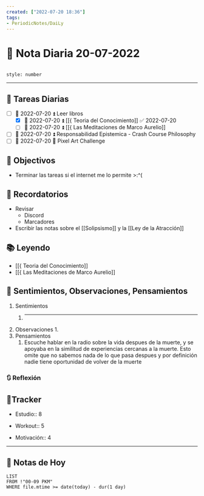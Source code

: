 ```yaml
---
created: ["2022-07-20 18:36"]
tags:
- PeriodicNotes/DaiLy
---
```


# 📅 Nota Diaria 20-07-2022
```toc

style: number

```

---
## 🔷 Tareas Diarias
- [ ] 📅 2022-07-20 ⏫  Leer libros 
	- [x] 📅 2022-07-20 ⏫ [[{ Teoria del Conocimiento]] ✅ 2022-07-20
	- [ ] 📅 2022-07-20 ⏫ [[{ Las Meditaciones de Marco Aurelio]]
- [ ] 📅 2022-07-20 ⏫ Responsabilidad Epistemica - Crash Course Philosophy
- [ ] 📅 2022-07-20 🔼 Pixel Art Challenge

## 🎯 Objectivos
- Terminar las tareas si el internet me lo permite >:^(
## 📕 Recordatorios
- Revisar
	- Discord
	- Marcadores
- Escribir las notas sobre el [[Solipsismo]] y la [[Ley de la Atracción]]
## 📚 Leyendo
- [[{ Teoria del Conocimiento]]
- [[{ Las Meditaciones de Marco Aurelio]]
## 💬 Sentimientos, Observaciones, Pensamientos 
1. Sentimientos
	1. ---
2. Observaciones
	1. 
3. Pensamientos
	1. Escuche hablar en la radio sobre la vida despues de la muerte, y se apoyaba en la similitud de experiencias cercanas a la muerte. Esto omite que no sabemos nada de lo que pasa despues y por definición nadie tiene oportunidad de volver de la muerte
### 🔃 Reflexión

## 🔷Tracker

- Estudio:: 8

- Workout:: 5

- Motivación:: 4
---

## 📅 Notas de Hoy
```dataview
LIST 
FROM !"00-09 PKM" 
WHERE file.mtime >= date(today) - dur(1 day)
```